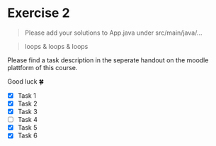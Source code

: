 # Exercise 2

> Please add your solutions to App.java under src/main/java/...

> loops & loops & loops

Please find a task description in the seperate handout on the moodle plattform of this course.

Good luck :four_leaf_clover:
- [x] Task 1
- [x] Task 2
- [x] Task 3
- [ ] Task 4
- [x] Task 5
- [x] Task 6
